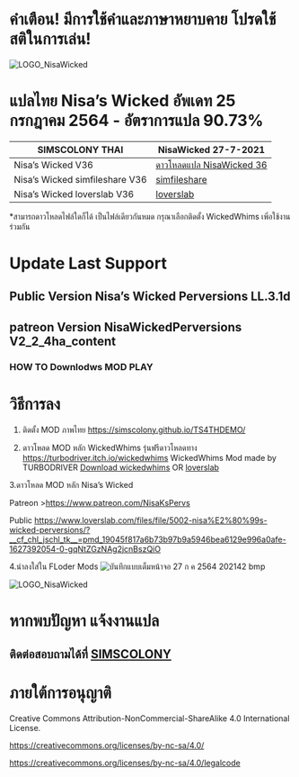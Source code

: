 
# คำเตือน! มีการใช้คำและภาษาหยาบคาย โปรดใช้สติในการเล่น!

![LOGO_NisaWicked](https://static.loverslab.com/uploads/monthly_2021_03/WP_Welcome_Splash.png.8f0040688b7dc7f25f1ca429e1cfcc8c.png)


# แปลไทย Nisa’s Wicked อัพเดท 25 กรกฎาคม 2564 - อัตราการแปล 90.73%

| SIMSCOLONY THAI| NisaWicked 27-7-2021|
| ------------- | ------------- |
| Nisa’s Wicked V36| [ดาวโหลดแปล NisaWicked 36]() |
| Nisa’s Wicked simfileshare V36| [simfileshare]() |
| Nisa’s Wicked loverslab V36| [loverslab]() |

*สามารถดาวโหลดไฟล์ใดก็ได้ เป็นไฟล์เดียวกันหมด
กรุณาเลือกติดตั้ง WickedWhims เพิ่อใช้งานร่วมกัน

# Update Last Support 
## Public Version Nisa’s Wicked Perversions LL.3.1d
##  patreon Version NisaWickedPerversions  V2_2_4ha_content

### HOW TO Downlodws MOD PLAY 

# วิธีการลง
1. ติดตั้ง MOD ภาพไทย
https://simscolony.github.io/TS4THDEMO/

2. ดาวโหลด MOD หลัก WickedWhims  รุ่นฟรีดาวโหลดทาง
https://turbodriver.itch.io/wickedwhims
WickedWhims Mod made by TURBODRIVER   [Download wickedwhims](https://wickedwhimsmod.com/download/) OR
[loverslab](https://www.loverslab.com/files/file/5755-sims-4-thai-translation-for-wickedwhims-435140c-16-april-2019/)

3.ดาวโหลด MOD หลัก Nisa’s Wicked 

Patreon >https://www.patreon.com/NisaKsPervs 

Public https://www.loverslab.com/files/file/5002-nisa%E2%80%99s-wicked-perversions/?__cf_chl_jschl_tk__=pmd_19045f817a6b73b97b9a5946bea6129e996a0afe-1627392054-0-gqNtZGzNAg2jcnBszQiO

4.นำลงใส่ใน FLoder Mods
![บันทึกแบบเต็มหน้าจอ 27 ก ค  2564 202142 bmp](https://user-images.githubusercontent.com/13219372/127160921-8d2da4d9-af46-437a-97a5-816cc1d9ca05.jpg)


![LOGO_NisaWicked](https://user-images.githubusercontent.com/13219372/127160345-5d459706-60a2-4d54-af88-2f1d6d224750.jpg)

# หากพบปัญหา แจ้งงานแปล
## ติดต่อสอบถามได้ที่ [SIMSCOLONY](https://www.facebook.com/SimsColony/)

# ภายใต้การอนุญาติ 

Creative Commons Attribution-NonCommercial-ShareAlike 4.0 International License.

https://creativecommons.org/licenses/by-nc-sa/4.0/

https://creativecommons.org/licenses/by-nc-sa/4.0/legalcode

